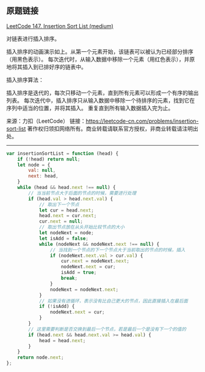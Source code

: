 ## 原题链接

[LeetCode 147. Insertion Sort List (medium)](https://leetcode-cn.com/problems/insertion-sort-list/)

对链表进行插入排序。

插入排序的动画演示如上。从第一个元素开始，该链表可以被认为已经部分排序（用黑色表示）。
每次迭代时，从输入数据中移除一个元素（用红色表示），并原地将其插入到已排好序的链表中。

插入排序算法：

插入排序是迭代的，每次只移动一个元素，直到所有元素可以形成一个有序的输出列表。
每次迭代中，插入排序只从输入数据中移除一个待排序的元素，找到它在序列中适当的位置，并将其插入。
重复直到所有输入数据插入完为止。

来源：力扣（LeetCode）
链接：https://leetcode-cn.com/problems/insertion-sort-list
著作权归领扣网络所有。商业转载请联系官方授权，非商业转载请注明出处。

---

```javascript
var insertionSortList = function (head) {
    if (!head) return null;
    let node = {
        val: null,
        next: head,
    }
    while (head && head.next !== null) {
        // 当当前节点大于后面的节点的时候，需要进行处理
        if (head.val > head.next.val) {
            // 取出下一个节点
            let cur = head.next;
            head.next = cur.next;
            cur.next = null;
            // 取出节点放在从头开始比较节点的大小
            let nodeNext = node;
            let isAdd = false;
            while (nodeNext && nodeNext.next !== null) {
                // 当找到一个节点的下一个节点大于当前取出的节点的时候，插入
                if (nodeNext.next.val > cur.val) {
                    cur.next = nodeNext.next;
                    nodeNext.next = cur;
                    isAdd = true;
                    break;
                }
                nodeNext = nodeNext.next;
            }
            // 如果没有进循环，表示没有比自己更大的节点，因此直接插入在最后面
            if (!isAdd) {
                nodeNext.next = cur;
            }
        }
        // 这里需要判断是否交换到最后一个节点，若是最后一个是没有下一个的值的
        if (head.next && head.next.val >= head.val) {
            head = head.next;
        }
    }
    return node.next;
};
```